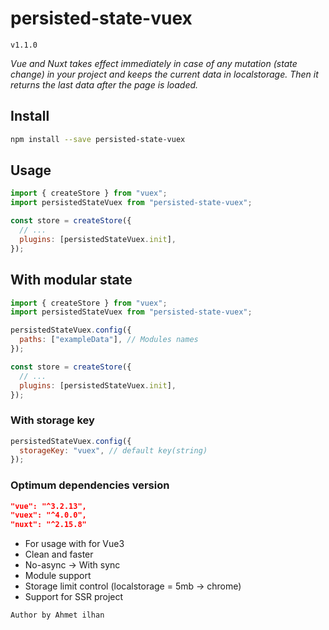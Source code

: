 # persisted-state-vuex

`v1.1.0`

_Vue and Nuxt takes effect immediately in case of any mutation (state change) in your project and keeps the current data in localstorage. Then it returns the last data after the page is loaded._

## Install

```bash
npm install --save persisted-state-vuex
```

## Usage

```js
import { createStore } from "vuex";
import persistedStateVuex from "persisted-state-vuex";

const store = createStore({
  // ...
  plugins: [persistedStateVuex.init],
});
```

## With modular state

```js
import { createStore } from "vuex";
import persistedStateVuex from "persisted-state-vuex";

persistedStateVuex.config({
  paths: ["exampleData"], // Modules names
});

const store = createStore({
  // ...
  plugins: [persistedStateVuex.init],
});
```

### With storage key

```js
persistedStateVuex.config({
  storageKey: "vuex", // default key(string)
});
```

### Optimum dependencies version

```json
"vue": "^3.2.13",
"vuex": "^4.0.0",
"nuxt": "^2.15.8"
```

- For usage with for Vue3
- Clean and faster
- No-async -> With sync
- Module support
- Storage limit control (localstorage = 5mb -> chrome)
- Support for SSR project

`Author by Ahmet ilhan`
